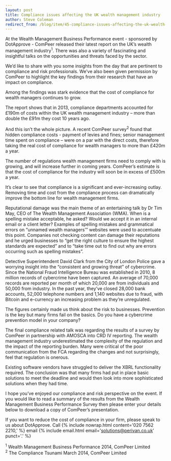 ```yaml
---
layout: post
title: Compliance issues affecting the UK wealth management industry
author: Steve Coleman
redirect_from: /blog/item/45-compliance-issues-affecting-the-uk-wealth-management-industry/
---
```

At the Wealth Management Business Performance event - sponsored by DotApprove -
ComPeer released their latest report on the UK’s wealth management
industry<sup>1</sup>. There was also a variety of fascinating and insightful
talks on the opportunities and threats faced by the sector.

We’d like to share with you some insights from the day that are pertinent to
compliance and risk professionals. We’ve also been given permission by ComPeer
to highlight the key findings from their research that have an impact on
compliance.
<!--more-->
Among the findings was stark evidence that the cost of compliance for wealth
managers continues to grow.

The report shows that in 2013, compliance departments accounted for £190m of
costs within the UK wealth management industry – more than double the £91m they
cost 10 years ago.

And this isn’t the whole picture. A recent ComPeer survey<sup>2</sup> found
that hidden compliance costs - payment of levies and fines; senior management
time spent on compliance – were on a par with the direct costs, therefore
taking the real cost of compliance for wealth managers to more than £420m a
year.

The number of regulations wealth management firms need to comply with is
growing, and will increase further in coming years. ComPeer’s estimate is that
the cost of compliance for the industry will soon be in excess of £500m a year.

It’s clear to see that compliance is a significant and ever-increasing outlay.
Removing time and cost from the compliance process can dramatically improve the
bottom line for wealth management firms.

Reputational damage was the main theme of an entertaining talk by Dr Tim May,
CEO of The Wealth Management Association (WMA). When is a spelling mistake
acceptable, he asked? Would we accept it in an internal email or a client
letter? Examples of spelling mistakes and grammatical errors on “unnamed wealth
managers’” websites were used to accentuate this point. Companies not checking
content can damage their reputations and he urged businesses to “get the right
culture to ensure the highest standards are expected” and to “take time out to
find out why are errors occurring such as spelling mistakes”.

Detective Superintendent David Clark from the City of London Police gave a
worrying insight into the “consistent and growing threat” of cybercrime. Since
the National Fraud Intelligence Bureau was established in 2010, 8 million
records of cybercrime have been captured. An average of 70,000 records are
reported per month of which 20,000 are from individuals and 50,000 from
industry. In the past year, they’ve closed 28,000 bank accounts, 52,000
telephone numbers and 1,140 websites due to fraud, with Bitcoin and e-currency
an increasing problem as they’re unregulated.
 
The figures certainly made us think about the risk to businesses. Prevention is
the key but many firms fail on the basics. Do you have a cybercrime prevention
model in your company?

The final compliance related talk was regarding the results of a survey by
ComPeer in partnership with AMOSCA into CRD IV reporting. The wealth management
industry underestimated the complexity of the regulation and the impact of the
reporting burden. Many were critical of the poor communication from the FCA
regarding the changes and not surprisingly, feel that regulation is onerous.

Existing software vendors have struggled to deliver the XBRL functionality
required. The conclusion was that many firms had put in place basic solutions
to meet the deadline and would then look into more sophisticated solutions when
they had time.

I hope you’ve enjoyed our compliance and risk perspective on the event. If you
would like to read a summary of the results from the Wealth Management Business
Performance Survey then please enter your details below to download a copy of
ComPeer’s presentation.

If you want to reduce the cost of compliance in your firm, please speak to us
about DotApprove. Call {% include nowrap.html content='020 7562 2210,' %} email
{% include email.html email='solutions@perivan.co.uk' punct='.' %}

<sup>1</sup> Wealth Management Business Performance 2014, ComPeer Limited  
<sup>2</sup> The Compliance Tsunami March 2014, ComPeer Limited
